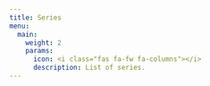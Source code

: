 ```yaml
---
title: Series
menu:
  main:
    weight: 2
    params:
      icon: <i class="fas fa-fw fa-columns"></i>
      description: List of series.
---
```

